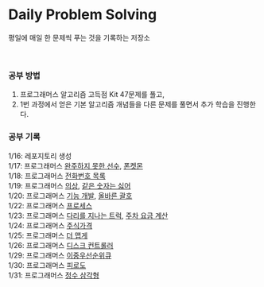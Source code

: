 # Daily Problem Solving

평일에 매일 한 문제씩 푸는 것을 기록하는 저장소    

<br/>

### 공부 방법

1. 프로그래머스 알고리즘 고득점 Kit 47문제를 풀고,
2. 1번 과정에서 얻은 기본 알고리즘 개념들을 다른 문제를 풀면서 추가 학습을 진행한다.

### 공부 기록

1/16: 레포지토리 생성  
1/17: 프로그래머스 [완주하지 못한 선수](https://school.programmers.co.kr/learn/courses/30/lessons/42576), [폰켓몬](https://school.programmers.co.kr/learn/courses/30/lessons/1845)  
1/18: 프로그래머스 [전화번호 목록](https://school.programmers.co.kr/learn/courses/30/lessons/42577)  
1/19: 프로그래머스 [의상](https://school.programmers.co.kr/learn/courses/30/lessons/42578), [같은 숫자는 싫어](https://school.programmers.co.kr/learn/courses/30/lessons/12906)  
1/20: 프로그래머스 [기능 개발](https://school.programmers.co.kr/learn/courses/30/lessons/42586), [올바른 괄호](https://school.programmers.co.kr/learn/courses/30/lessons/12909)  
1/22: 프로그래머스 [프로세스](https://school.programmers.co.kr/learn/courses/30/lessons/42587)  
1/23: 프로그래머스 [다리를 지나는 트럭](https://school.programmers.co.kr/learn/courses/30/lessons/42583), [주차 요금 계산](https://school.programmers.co.kr/learn/courses/30/lessons/92341)  
1/24: 프로그래머스 [주식가격](https://school.programmers.co.kr/learn/courses/30/lessons/42584)  
1/25: 프로그래머스 [더 맵게](https://school.programmers.co.kr/learn/courses/30/lessons/42626)  
1/26: 프로그래머스 [디스크 컨트롤러](https://school.programmers.co.kr/learn/courses/30/lessons/42627)  
1/29: 프로그래머스 [이중우선순위큐](https://school.programmers.co.kr/learn/courses/30/lessons/42628)  
1/30: 프로그래머스 [피로도](https://school.programmers.co.kr/learn/courses/30/lessons/87946)  
1/31: 프로그래머스 [정수 삼각형](https://school.programmers.co.kr/learn/courses/30/lessons/43105)  



